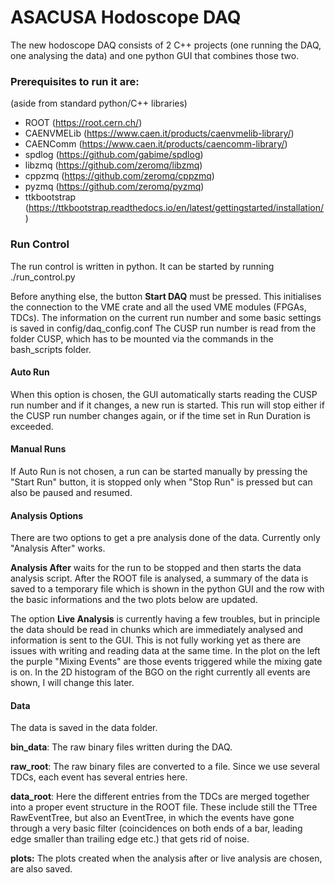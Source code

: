 # ASACUSA Hodoscope DAQ
The new hodoscope DAQ consists of 2 C++ projects (one running the DAQ, one analysing the data) and one python GUI that combines those two.

### Prerequisites to run it are:
(aside from standard python/C++ libraries)
- ROOT (https://root.cern.ch/)
- CAENVMELib (https://www.caen.it/products/caenvmelib-library/)
- CAENComm (https://www.caen.it/products/caencomm-library/)
- spdlog (https://github.com/gabime/spdlog)
- libzmq (https://github.com/zeromq/libzmq)
- cppzmq (https://github.com/zeromq/cppzmq)
- pyzmq  (https://github.com/zeromq/pyzmq)
- ttkbootstrap (https://ttkbootstrap.readthedocs.io/en/latest/gettingstarted/installation/)


### Run Control
The run control is written in python. It can be started by running ./run_control.py 

Before anything else, the button **Start DAQ** must be pressed. This initialises the connection to the VME crate and all the used VME modules (FPGAs, TDCs). The information on the current run number and some basic settings is saved in config/daq_config.conf
The CUSP run number is read from the folder CUSP, which has to be mounted via the commands in the bash_scripts folder.

#### Auto Run
When this option is chosen, the GUI automatically starts reading the CUSP run number and if it changes, a new run is started. This run will stop either if the CUSP run number changes again, or if the time set in Run Duration is exceeded. 

#### Manual Runs
If Auto Run is not chosen, a run can be started manually by pressing the "Start Run" button, it is stopped only when "Stop Run" is pressed but can also be paused and resumed.

#### Analysis Options
There are two options to get a pre analysis done of the data. Currently only "Analysis After" works.

**Analysis After** waits for the run to be stopped and then starts the data analysis script. After the ROOT file is analysed, a summary of the data is saved to a temporary file which is shown in the python GUI and the row with the basic informations and the two plots below are updated. 

The option **Live Analysis** is currently having a few troubles, but in principle the data should be read in chunks which are immediately analysed and information is sent to the GUI. This is not fully working yet as there are issues with writing and reading data at the same time. 
In the plot on the left the purple "Mixing Events" are those events triggered while the mixing gate is on. 
In the 2D histogram of the BGO on the right currently all events are shown, I will change this later. 

#### Data
The data is saved in the data folder. 

**bin_data**: The raw binary files written during the DAQ. 

**raw_root**: The raw binary files are converted to a file. Since we use several TDCs, each event has several entries here.

**data_root**: Here the different entries from the TDCs are merged together into a proper event structure in the ROOT file. These include still the TTree RawEventTree, but also an EventTree, in which the events have gone through a very basic filter (coincidences on both ends of a bar, leading edge smaller than trailing edge etc.) that gets rid of noise. 

**plots:** The plots created when the analysis after or live analysis are chosen, are also saved. 